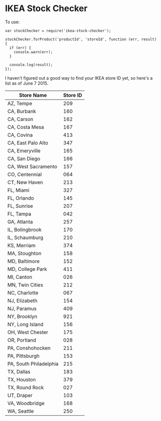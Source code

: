 # IKEA Stock Checker

To use:

```
var stockChecker = require('ikea-stock-checker');

stockChecker.forProduct('productId', 'storeId', function (err, result) {
  if (err) {
    console.warn(err);
  }

  console.log(result);
});
```

I haven't figured out a good way to find your IKEA store ID yet, so here's a list as of June 7 2015.

| Store Name             | Store ID |
|------------------------|----------|
| AZ, Tempe              | 209      |
| CA, Burbank            | 160      |
| CA, Carson             | 162      |
| CA, Costa Mesa         | 167      |
| CA, Covina             | 413      |
| CA, East Palo Alto     | 347      |
| CA, Emeryville         | 165      |
| CA, San Diego          | 166      |
| CA, West Sacramento    | 157      |
| CO, Centennial         | 064      |
| CT, New Haven          | 213      |
| FL, Miami              | 327      |
| FL, Orlando            | 145      |
| FL, Sunrise            | 207      |
| FL, Tampa              | 042      |
| GA, Atlanta            | 257      |
| IL, Bolingbrook        | 170      |
| IL, Schaumburg         | 210      |
| KS, Merriam            | 374      |
| MA, Stoughton          | 158      |
| MD, Baltimore          | 152      |
| MD, College Park       | 411      |
| MI, Canton             | 026      |
| MN, Twin Cities        | 212      |
| NC, Charlotte          | 067      |
| NJ, Elizabeth          | 154      |
| NJ, Paramus            | 409      |
| NY, Brooklyn           | 921      |
| NY, Long Island        | 156      |
| OH, West Chester       | 175      |
| OR, Portland           | 028      |
| PA, Conshohocken       | 211      |
| PA, Pittsburgh         | 153      |
| PA, South Philadelphia | 215      |
| TX, Dallas             | 183      |
| TX, Houston            | 379      |
| TX, Round Rock         | 027      |
| UT, Draper             | 103      |
| VA, Woodbridge         | 168      |
| WA, Seattle            | 250      |
